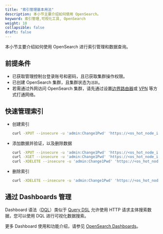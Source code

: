 ```yaml
---
title: "索引管理基本用法"
description: 本小节主要介绍如何使用 OpenSearch。 
keyword: 索引管理,可视化工具, OpenSearch
weight: 10
collapsible: false
draft: false
---
```




本小节主要介绍如何使用 OpenSearch 进行索引管理和数据查询。

## 前提条件

- 已获取管理控制台登录账号和密码，且已获取集群操作权限。
- 已创建 OpenSearch 集群，且集群状态为`活跃`。
- 若需通过外网访问 OpenSearch 集群，请先通过设置[边界路由器](/network/border_router/)或 [VPN](/network/vpc/manual/vpn/) 等方式打通网络。

## 快速管理索引

- 创建索引

   ```bash
   curl -XPUT --insecure -u 'admin:Change1Pwd' 'https://<os_hot_node_ip>:9200/my-first-index'
   ```

- 添加数据并验证，以及删除数据

   ```bash
   curl -XPUT --insecure -u 'admin:Change1Pwd' 'https://<os_hot_node_ip>:9200/my-first-index/_doc/1' -H 'Content-Type: application/json' -d '{"Description": "To be or not to be, that is the question."}'
   curl -XGET --insecure -u 'admin:Change1Pwd' 'https://<os_hot_node_ip>:9200/my-first-index/_doc/1'
   curl -XDELETE --insecure -u 'admin:Change1Pwd' 'https://<os_hot_node_ip>:9200/my-first-index/_doc/1'
   ```

- 删除索引

   ```bash
   curl -XDELETE --insecure -u 'admin:Change1Pwd' 'https://<os_hot_node_ip>:9200/my-first-index/'
   ```

## 通过 Dashboards 管理

Dashboard 语法（[DQL](https://opensearch.org/docs/1.2/dashboards/dql/)）类似于 [Query DSL](https://opensearch.org/docs/1.2/opensearch/query-dsl/index) 允许使用 HTTP 请求主体搜索数据，您可以使用 DQL 进行可视化数据搜索。

更多 Dashboard 使用和功能介绍，请参见 [OpenSearch Dashboards](https://opensearch.org/docs/latest/dashboards/index/)。
